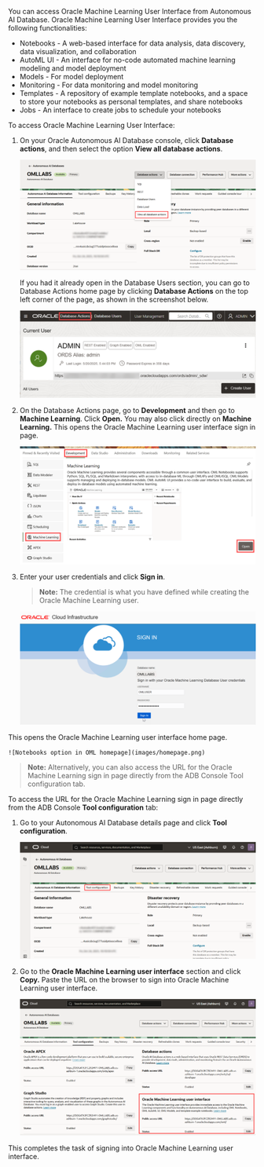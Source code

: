 <!--
    {
        "name":"Sign into Oracle Machine Learning UI from databae actions",
        "description":"Steps to sign into Oracle Machine Learning UI from database actions"
    }
-->

You can access Oracle Machine Learning User Interface from Autonomous AI Database. Oracle Machine Learning User Interface provides you the following functionalities: 

* Notebooks - A web-based interface for data analysis, data discovery, data visualization, and collaboration
* AutoML UI - An interface for no-code automated machine learning modeling and model deployment
* Models - For model deployment
* Monitoring - For data monitoring and model monitoring
* Templates - A repository of example template notebooks, and a space to store your notebooks as personal templates, and share notebooks
* Jobs - An interface to create jobs to schedule your notebooks

To access Oracle Machine Learning User Interface:

1. On your Oracle Autonomous AI Database console, click **Database actions**, and then select the option **View all database actions**.

	![Database Actions in ADW](images/dbactions-view-all-dbusers-rw.png)

	 If you had it already open in the Database Users section, you can go to Database Actions home page by clicking **Database Actions** on the top left corner of the page, as shown in the screenshot below.

	![Database Actions](images/db-users-db-actions.png)

2. On the Database Actions page, go to **Development** and then go to **Machine Learning**. Click **Open.** You may also click directly on **Machine Learning.** This opens the Oracle Machine Learning user interface sign in page.

	 ![Oracle Machine Learning Notebooks in ADW](images/adb-dev-oml.png)

3. Enter your user credentials and click **Sign in**.

	> **Note:** The credential is what you have defined while creating the Oracle Machine Learning user.

	![Oracle Machine Learning Notebooks Sign in page](images/omluser-signin.png)

  This opens the Oracle Machine Learning user interface home page.

	![Notebooks option in OML homepage](images/homepage.png)

>**Note:**  Alternatively, you can also access the URL for the Oracle Machine Learning sign in page directly from the ADB Console Tool configuration tab. 

To access the URL for the Oracle Machine Learning sign in page directly from the ADB Console **Tool configuration** tab:

1. Go to your Autonomous AI Database details page and click **Tool configuration**. 

	![ADB console Tool configuration tab](images/adb-console-tool.png)

2. Go to the **Oracle Machine Learning user interface** section and click **Copy.** Paste the URL on the browser to sign into Oracle Machine Learning user interface.

	![OML URL in ADB Tool configuration tab](images/oml-ui-url-toolconfig-rw.png)

This completes the task of signing into Oracle Machine Learning user interface.

